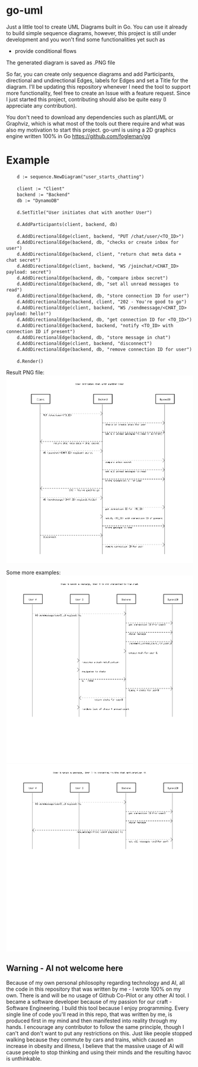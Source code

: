 # go-uml
Just a little tool to create UML Diagrams built in Go. You can use it already to build simple sequence diagrams, however, this project is still under development
and you won't find some functionalities yet such as

- provide conditional flows

The generated diagram is saved as .PNG file

So far, you can create only sequence diagrams and add Participants, directional and undirectional Edges, labels for Edges and set a Title for the diagram.
I'll be updating this repository whenever I need the tool to support more functionality, feel free to create an Issue with a feature request. Since I just started this project, contributing should also be quite easy (I appreciate any contribution).

You don't need to download any dependencies such as plantUML or Graphviz, which is what most of the tools out there require and what was also my motivation to start this project. go-uml is using a 2D graphics engine written 100% in Go https://github.com/fogleman/gg

# Example

```
 	d := sequence.NewDiagram("user_starts_chatting")

	client := "Client"
	backend := "Backend"
	db := "DynamoDB"

	d.SetTitle("User initiates chat with another User")
	
	d.AddParticipants(client, backend, db)

	d.AddDirectionalEdge(client, backend, "PUT /chat/user/<TO_ID>")
	d.AddDirectionalEdge(backend, db, "checks or create inbox for user")
	d.AddDirectionalEdge(backend, client, "return chat meta data + chat secret")
	d.AddDirectionalEdge(client, backend, "WS /joinchat/<CHAT_ID> payload: secret")
	d.AddDirectionalEdge(backend, db, "compare inbox secret")
	d.AddDirectionalEdge(backend, db, "set all unread messages to read")
	d.AddDirectionalEdge(backend, db, "store connection ID for user")
	d.AddDirectionalEdge(backend, client, "202 - You're good to go")
	d.AddDirectionalEdge(client, backend, "WS /sendmessage/<CHAT_ID> payload: hello!")
	d.AddDirectionalEdge(backend, db, "get connection ID for <TO_ID>")
	d.AddDirectionalEdge(backend, backend, "notify <TO_ID> with connection ID if present")
	d.AddDirectionalEdge(backend, db, "store message in chat")
	d.AddDirectionalEdge(client, backend, "disconnect")
	d.AddDirectionalEdge(backend, db, "remove connection ID for user")

	d.Render()

```
Result PNG file: 
![Sequence Diagram generated based on above code](./examples/user_starts_chatting.png)

Some more examples:
![example_a](./examples/on_new_message_for_user_b_not_read.png)
![example_a](./examples/on_new_message_for_user_b.png)

## Warning - AI not welcome here
Because of my own personal philosophy regarding technology and AI, all the code in this repository that was written by me - I wrote 100% on my own. There is and will be no usage of Github Co-Pilot or any other AI tool. I became a software developer because of my passion for our craft - Software Engineering. I build this tool because I enjoy programming. Every single line of code you'll read in this repo, that was written by me, is produced first in my mind and then manifested into reality through my hands. I encourage any contributor to follow the same principle, though I can't and don't want to put any restrictions on this.
Just like people stopped walking because they commute by cars and trains, which caused an increase in obesity and illness, I believe that the massive usage of AI will cause people to stop thinking and using their minds and the resulting havoc is unthinkable.
